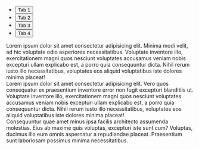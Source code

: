 <ul class="flex flex-wrap mb-6" data-tabs data-first-tab="0" data-update-hash="true">
    <li class="">
        <button type="button" class="w-full px-5 py-3 text-base font-normal text-primary bg-white-50 aria-selected:bg-primary aria-selected:text-white" data-panel="Tab1">
            Tab 1
        </button>
    </li>
    <li class="">
        <button type="button" class="w-full px-5 py-3 text-base font-normal text-primary bg-white-50 aria-selected:bg-primary aria-selected:text-white" data-panel="Tab2">
            Tab 2
        </button>
    </li>
    <li class="">
        <button type="button" class="w-full px-5 py-3 text-base font-normal text-primary bg-white-50 aria-selected:bg-primary aria-selected:text-white" data-panel="Tab3">
            Tab 3
        </button>
    </li>
    <li class="">
        <button type="button" class="w-full px-5 py-3 text-base font-normal text-primary bg-white-50 aria-selected:bg-primary aria-selected:text-white" data-panel="Tab4">
            Tab 4
        </button>
    </li>
</ul>
<div class="hidden " id="Tab1">
    Lorem ipsum dolor sit amet consectetur adipisicing elit. Minima modi velit, ad hic voluptate odio asperiores necessitatibus. Voluptate inventore illo, exercitationem magni quos nesciunt voluptates accusamus veniam nobis excepturi ullam explicabo est, a porro quia consequuntur dicta. Nihil rerum iusto illo necessitatibus, voluptates eos aliquid voluptatibus iste dolores minima placeat!
</div>
<div class="hidden " id="Tab2">
    Lorem ipsum dolor sit amet consectetur adipisicing elit. Vero quos consequatur ex praesentium inventore error non fugit excepturi blanditiis ut.
</div>
<div class="hidden " id="Tab3">
    Voluptate inventore illo, exercitationem magni quos nesciunt voluptates accusamus veniam nobis excepturi ullam explicabo est, a porro quia consequuntur dicta. Nihil rerum iusto illo necessitatibus, voluptates eos aliquid voluptatibus iste dolores minima placeat!
</div>
<div class="hidden " id="Tab4">
    Consequuntur quae amet minus ipsa facilis architecto assumenda molestias. Eius ab maxime quis voluptas, excepturi iste sunt cum? Voluptas, ducimus illo eum omnis aspernatur a repudiandae placeat. Praesentium sunt laboriosam possimus minima necessitatibus.
</div>
